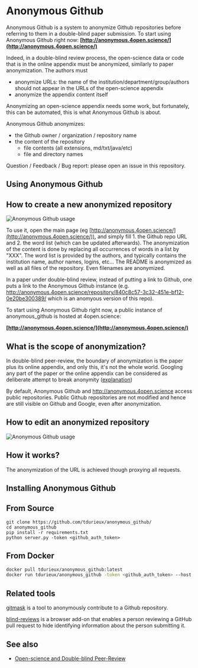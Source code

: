 Anonymous Github
================

Anonymous Github is a system to anonymize Github repositories before referring to them in a double-blind paper submission.
To start using Anonymous Github right now: **[http://anonymous.4open.science/](http://anonymous.4open.science/)**

Indeed, in a double-blind review process, the open-science data or code that is in the online appendix must be anonymized, similarly to paper anonymization. The authors must

* anonymize URLs: the name of the institution/department/group/authors should not appear in the  URLs of the open-science appendix
* anonymize the appendix content itself

Anonymizing an open-science appendix needs some work, but fortunately, this can be automated, this is what Anonymous Github is about.

Anonymous Github anonymizes:
* the Github owner / organization / repository name
* the content of the repository
  * file contents (all extensions, md/txt/java/etc)
  * file and directory names

Question / Feedback / Bug report: please open an issue in this repository.

Using Anonymous Github
-----------------------


## How to create a new anonymized repository
![Anonymous Github usage](https://user-images.githubusercontent.com/5577568/31989885-e1cecff0-b973-11e7-8e3d-a6ded2d1a8d5.gif)

To use it, open the main page (eg [http://anonymous.4open.science/](http://anonymous.4open.science/)), and simply fill 1. the Github repo URL and 2. the word list (which can be updated afterwards). 
The anonymization of the content is done by replacing all occurrences of words in a list by "XXX". 
The word list is provided by the authors, and typically contains the institution name, author names, logins, etc...
The README is anonymized as well as all files of the repository. Even filenames are anonymized. 

In a paper under double-blind review, instead of putting a link to Github, one puts a link to the Anonymous Github instance (e.g. 
<http://anonymous.4open.science/repository/840c8c57-3c32-451e-bf12-0e20be300389/> which is an anomyous version of this repo).

To start using Anonymous Github right now, a public instance of anonymous_github is hosted at 4open.science:

**[http://anonymous.4open.science/](http://anonymous.4open.science/)**

## What is the scope of anonymization?

In double-blind peer-review, the boundary of anonymization is the paper plus its online appendix, and only this, it's not the whole world. Googling any part of the paper or the online appendix can be considered as deliberate attempt to break anonymity ([explanation](http://www.monperrus.net/martin/open-science-double-blind))

By default, Anonymous Github and http://anonymous.4open.science access public repositories. Public Github repositories are  not modified and hence are still visible on Github and Google, even after anonymization.  

## How to edit an anonymized repository
![Anonymous Github usage](https://user-images.githubusercontent.com/5577568/31989888-e1e860c8-b973-11e7-8a45-b2dad401754d.gif)

How it works?
--------------

The anonymization of the URL is achieved though proxying all requests.

Installing Anonymous Github
----------------------------

## From Source

```
git clone https://github.com/tdurieux/anonymous_github/
cd anonymous_github
pip install -r requirements.txt
python server.py -token <github_auth_token>
```

## From Docker

```bash
docker pull tdurieux/anonymous_github:latest
docker run tdurieux/anonymous_github -token <github_auth_token> --host <hostname> --port <port>
```

Related tools
--------------
[gitmask](https://www.gitmask.com/) is a tool to anonymously contribute to a Github repository.

[blind-reviews](https://github.com/zombie/blind-reviews/) is a browser add-on that enables a person reviewing a GitHub pull request to hide identifying information about the person submitting it.

See also
--------

* [Open-science and Double-blind Peer-Review](http://www.monperrus.net/martin/open-science-double-blind)
